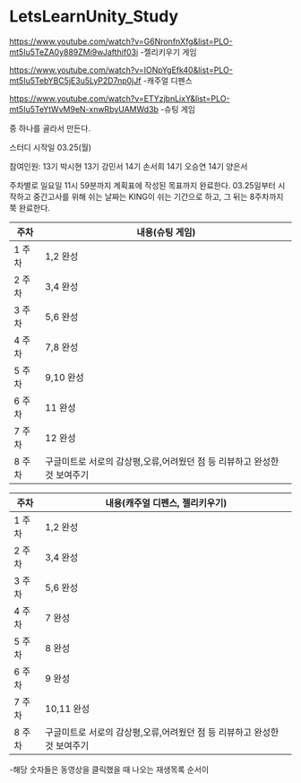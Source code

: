 # LetsLearnUnity_Study

https://www.youtube.com/watch?v=G6NronfnXfg&list=PLO-mt5Iu5TeZA0y889ZMi9wJafthif03i
-젤리키우기 게임


https://www.youtube.com/watch?v=IONpYgEfk40&list=PLO-mt5Iu5TebYBC5jE3u5LyP2D7np0jJf
-캐주얼 디펜스


https://www.youtube.com/watch?v=ETYzjbnLixY&list=PLO-mt5Iu5TeYtWvM9eN-xnwRbyUAMWd3b
-슈팅 게임

중 하나를 골라서 만든다.


스터디 시작일 03.25(월)


참여인원:
13기 박시현
13기 강민서
14기 손서희
14기 오승연
14기 양은서


주차별로 일요일 11시 59분까지 계획표에 작성된 목표까지 완료한다.
03.25일부터 시작하고 중간고사를 위해 쉬는 날짜는 KING이 쉬는 기간으로 하고, 그 뒤는 8주차까지 쭉 완료한다.

|주차|내용(슈팅 게임)|
|------|---|
|1 주차|1,2 완성|
|2 주차|3,4 완성|
|3 주차|5,6 완성|
|4 주차|7,8 완성|
|5 주차|9,10 완성|
|6 주차|11 완성|
|7 주차|12 완성|
|8 주차|구글미트로 서로의 감상평,오류,어려웠던 점 등 리뷰하고 완성한 것 보여주기|




|주차|내용(캐주얼 디펜스, 젤리키우기)|
|------|---|
|1 주차|1,2 완성|
|2 주차|3,4 완성|
|3 주차|5,6 완성|
|4 주차|7 완성|
|5 주차|8 완성|
|6 주차|9 완성|
|7 주차|10,11 완성|
|8 주차|구글미트로 서로의 감상평,오류,어려웠던 점 등 리뷰하고 완성한 것 보여주기|

-해당 숫자들은 동영상을 클릭했을 때 나오는 재생목록 순서이
